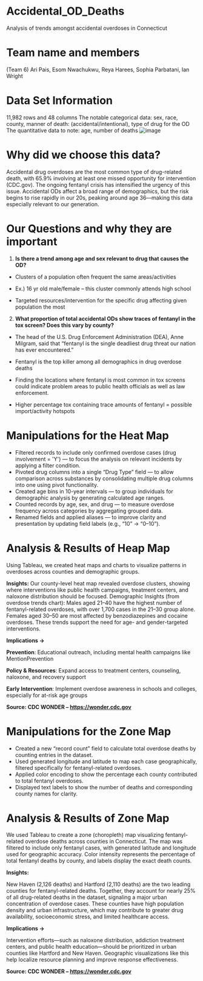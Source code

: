 # Accidental_OD_Deaths
Analysis of trends amongst accidental overdoses in Connecticut
# Team name and members
(Team 6) Ari Pais, Esom Nwachukwu, Reya Harees, Sophia Parbatani, Ian Wright
# Data Set Information
11,982 rows and 48 columns
The notable categorical data: sex, race, county, manner of death: (accidental/intentional), type of drug for the OD
The quantitative data to note: age, number of deaths
![image](https://github.com/user-attachments/assets/13d01148-403b-4a23-8df4-c41cde18f6a3)
# Why did we choose this data?
Accidental drug overdoses are the most common type of drug-related death, with 65.9% involving at least one missed opportunity for intervention (CDC.gov). The ongoing fentanyl crisis has intensified the urgency of this issue. Accidental ODs affect a broad range of demographics, but the risk begins to rise rapidly in our 20s, peaking around age 36—making this data especially relevant to our generation.
# Our Questions and why they are important
1) __Is there a trend among age and sex relevant to drug that causes the OD?__
	
 - Clusters of a population often frequent the same areas/activities

- Ex.) 16 yr old male/female – this cluster commonly attends high school

- Targeted resources/intervention for the specific drug affecting given population the most


2) __What proportion of total accidental ODs show traces of fentanyl in the tox screen? Does this vary by county?__

 - The head of the U.S. Drug Enforcement Administration (DEA), Anne Milgram, said that “fentanyl is the single deadliest drug threat our nation has ever encountered.”

- Fentanyl is the top killer among all demographics in drug overdose deaths

- Finding the locations where fentanyl is most common in tox screens could indicate problem areas to public health officials as well as law enforcement. 

- Higher percentage tox containing trace amounts of fentanyl = possible import/activity hotspots
# Manipulations for the Heat Map

- Filtered records to include only confirmed overdose cases (drug involvement = 'Y') — to focus the analysis on relevant incidents by applying a filter condition.
- Pivoted drug columns into a single “Drug Type” field — to allow comparison across substances by consolidating multiple drug columns into one using pivot functionality.
- Created age bins in 10-year intervals — to group individuals for demographic analysis by generating calculated age ranges.
- Counted records by age, sex, and drug — to measure overdose frequency across categories by aggregating grouped data.
- Renamed fields and applied aliases — to improve clarity and presentation by updating field labels (e.g., “10” → “0–10”).

# Analysis & Results of Heap Map

Using Tableau, we created heat maps and charts to visualize patterns in overdoses across counties and demographic groups.

__Insights:__
Our county-level heat map revealed overdose clusters, showing where interventions like public health campaigns, treatment centers, and naloxone distribution should be focused.
Demographic Insights (from overdose trends chart):
Males aged 21–40 have the highest number of fentanyl-related overdoses, with over 1,700 cases in the 21–30 group alone.
Females aged 30–50 are most affected by benzodiazepines and cocaine overdoses.
These trends support the need for age- and gender-targeted interventions.

__Implications ->__

__Prevention__: Educational outreach, including mental health campaigns like MentionPrevention

__Policy & Resources__: Expand access to treatment centers, counseling, naloxone, and recovery support

__Early Intervention__: Implement overdose awareness in schools and colleges, especially for at-risk age groups

__Source: CDC WONDER – https://wonder.cdc.gov__ 

# Manipulations for the Zone Map
- Created a new “record count” field to calculate total overdose deaths by counting entries in the dataset.
- Used generated longitude and latitude to map each case geographically, filtered specifically for fentanyl-related overdoses.
- Applied color encoding to show the percentage each county contributed to total fentanyl overdoses.
- Displayed text labels to show the number of deaths and corresponding county names for clarity.

# Analysis & Results of Zone Map
We used Tableau to create a zone (choropleth) map visualizing fentanyl-related overdose deaths across counties in Connecticut. The map was filtered to include only fentanyl cases, with generated latitude and longitude used for geographic accuracy. Color intensity represents the percentage of total fentanyl deaths by county, and labels display the exact death counts.

__Insights:__

New Haven (2,126 deaths) and Hartford (2,110 deaths) are the two leading counties for fentanyl-related deaths.
Together, they account for nearly 25% of all drug-related deaths in the dataset, signaling a major urban concentration of overdose cases.
These counties have high population density and urban infrastructure, which may contribute to greater drug availability, socioeconomic stress, and limited healthcare access.

__Implications ->__

Intervention efforts—such as naloxone distribution, addiction treatment centers, and public health education—should be prioritized in urban counties like Hartford and New Haven.
Geographic visualizations like this help localize resource planning and improve response effectiveness.

__Source: CDC WONDER – https://wonder.cdc.gov__
